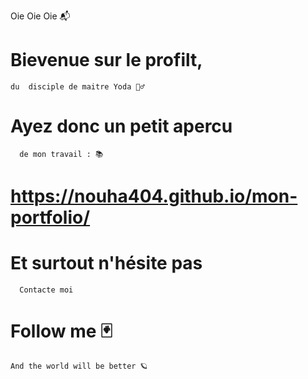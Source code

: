 Oie Oie Oie 📬
# Bievenue sur le profilt,
    du  disciple de maitre Yoda 🧙‍♂️
# Ayez donc un petit apercu
      de mon travail : 📚
#                    https://nouha404.github.io/mon-portfolio/
# Et surtout n'hésite pas
      Contacte moi
#      Follow me 🃏
    And the world will be better 🪐
      
 
